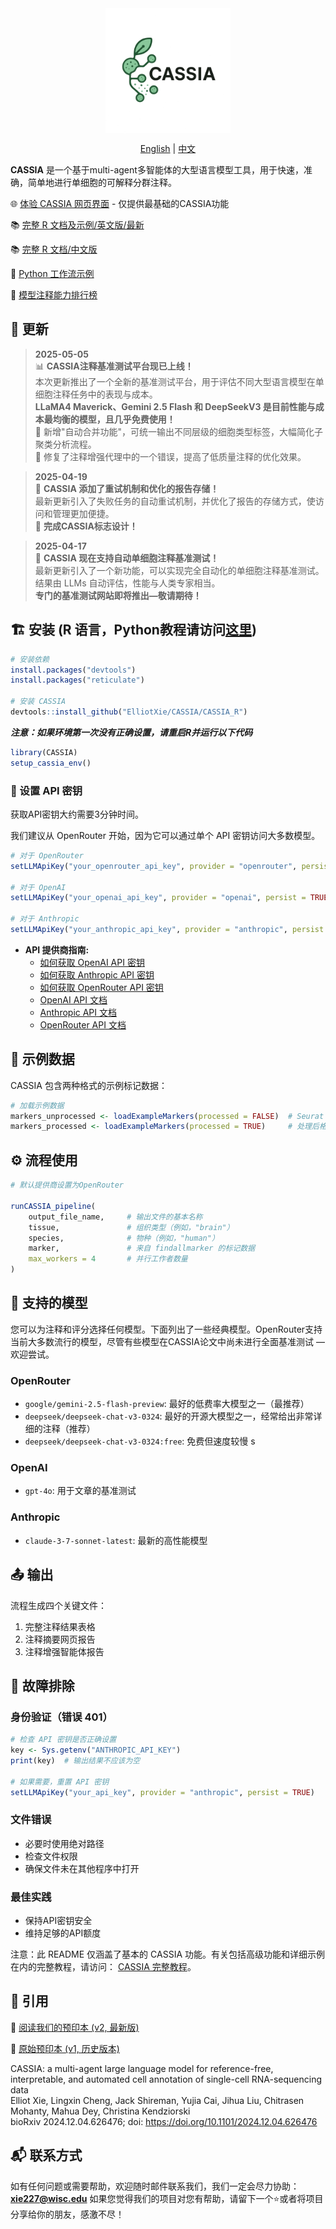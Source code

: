 <div align="center">

<img src="CASSIA_python/logo2.png" width="200" style="vertical-align: middle;" />

[English](README.md) | [中文](README_CN.md)

</div>

**CASSIA** 是一个基于multi-agent多智能体的大型语言模型工具，用于快速，准确，简单地进行单细胞的可解释分群注释。

🌐 [体验 CASSIA 网页界面](https://cassiacell.com/) - 仅提供最基础的CASSIA功能

📚 [完整 R 文档及示例/英文版/最新](https://cassia-documentation-en-new.vercel.app/)

📚 [完整 R 文档/中文版](https://cassia-documentation-cn.vercel.app/)

📝 [Python 工作流示例](https://github.com/ElliotXie/CASSIA/blob/main/CASSIA_example/CASSIA_python_tutorial.ipynb)

🤖 [模型注释能力排行榜](https://sc-llm-benchmark.com/methods/cassia)



## 📰 更新

> **2025-05-05**  
> 📊 **CASSIA注释基准测试平台现已上线！**  
> 本次更新推出了一个全新的基准测试平台，用于评估不同大型语言模型在单细胞注释任务中的表现与成本。  
> **LLaMA4 Maverick、Gemini 2.5 Flash 和 DeepSeekV3 是目前性能与成本最均衡的模型，且几乎免费使用！**  
> 🔧 新增"自动合并功能"，可统一输出不同层级的细胞类型标签，大幅简化子聚类分析流程。  
> 🐛 修复了注释增强代理中的一个错误，提高了低质量注释的优化效果。

> **2025-04-19**  
> 🔄 **CASSIA 添加了重试机制和优化的报告存储！**  
> 最新更新引入了失败任务的自动重试机制，并优化了报告的存储方式，使访问和管理更加便捷。  
> 🎨 **完成CASSIA标志设计！**

> **2025-04-17**  
> 🚀 **CASSIA 现在支持自动单细胞注释基准测试！**  
> 最新更新引入了一个新功能，可以实现完全自动化的单细胞注释基准测试。结果由 LLMs 自动评估，性能与人类专家相当。  
> **专门的基准测试网站即将推出—敬请期待！**


## 🏗️ 安装 (R 语言，Python教程请访问[这里](https://github.com/ElliotXie/CASSIA/blob/main/CASSIA_example/CASSIA_python_tutorial.ipynb))

```R
# 安装依赖
install.packages("devtools")
install.packages("reticulate")

# 安装 CASSIA
devtools::install_github("ElliotXie/CASSIA/CASSIA_R")
```

***注意：如果环境第一次没有正确设置，请重启R并运行以下代码***

```R
library(CASSIA)
setup_cassia_env()
```

### 🔑 设置 API 密钥

获取API密钥大约需要3分钟时间。

我们建议从 OpenRouter 开始，因为它可以通过单个 API 密钥访问大多数模型。

```R
# 对于 OpenRouter
setLLMApiKey("your_openrouter_api_key", provider = "openrouter", persist = TRUE)

# 对于 OpenAI
setLLMApiKey("your_openai_api_key", provider = "openai", persist = TRUE)

# 对于 Anthropic
setLLMApiKey("your_anthropic_api_key", provider = "anthropic", persist = TRUE)
```


- **API 提供商指南:**
	- [如何获取 OpenAI API 密钥](https://platform.openai.com/api-keys)
	- [如何获取 Anthropic API 密钥](https://console.anthropic.com/settings/keys)
	- [如何获取 OpenRouter API 密钥](https://openrouter.ai/settings/keys)
    - [OpenAI API 文档](https://beta.openai.com/docs/)
    - [Anthropic API 文档](https://docs.anthropic.com/)
    - [OpenRouter API 文档](https://openrouter.ai/docs/quick-start)


## 🧬 示例数据

CASSIA 包含两种格式的示例标记数据：
```R
# 加载示例数据
markers_unprocessed <- loadExampleMarkers(processed = FALSE)  # Seurat findallmarkers 输出文件
markers_processed <- loadExampleMarkers(processed = TRUE)     # 处理后格式
```

## ⚙️ 流程使用

```R
# 默认提供商设置为OpenRouter

runCASSIA_pipeline(
    output_file_name,     # 输出文件的基本名称
    tissue,               # 组织类型（例如，"brain"）
    species,              # 物种（例如，"human"）
    marker,               # 来自 findallmarker 的标记数据
    max_workers = 4       # 并行工作者数量
)
```

## 🤖 支持的模型

您可以为注释和评分选择任何模型。下面列出了一些经典模型。OpenRouter支持当前大多数流行的模型，尽管有些模型在CASSIA论文中尚未进行全面基准测试 — 欢迎尝试。


### OpenRouter
- `google/gemini-2.5-flash-preview`: 最好的低费率大模型之一（最推荐）
- `deepseek/deepseek-chat-v3-0324`: 最好的开源大模型之一，经常给出非常详细的注释（推荐）
- `deepseek/deepseek-chat-v3-0324:free`: 免费但速度较慢
s
### OpenAI
- `gpt-4o`: 用于文章的基准测试

### Anthropic
- `claude-3-7-sonnet-latest`: 最新的高性能模型

## 📤 输出

流程生成四个关键文件：
1. 完整注释结果表格
2. 注释摘要网页报告
3. 注释增强智能体报告

## 🧰 故障排除

### 身份验证（错误 401）
```R
# 检查 API 密钥是否正确设置
key <- Sys.getenv("ANTHROPIC_API_KEY")
print(key)  # 输出结果不应该为空

# 如果需要，重置 API 密钥
setLLMApiKey("your_api_key", provider = "anthropic", persist = TRUE)
```

### 文件错误
- 必要时使用绝对路径
- 检查文件权限
- 确保文件未在其他程序中打开

### 最佳实践
- 保持API密钥安全
- 维持足够的API额度


注意：此 README 仅涵盖了基本的 CASSIA 功能。有关包括高级功能和详细示例在内的完整教程，请访问：
[CASSIA 完整教程](https://cassia-documentation-en-new.vercel.app/)。

## 📖 引用

📖 [阅读我们的预印本 (v2, 最新版)](https://www.biorxiv.org/content/10.1101/2024.12.04.626476v2)
 
📖 [原始预印本 (v1, 历史版本)](https://www.biorxiv.org/content/10.1101/2024.12.04.626476v1)

CASSIA: a multi-agent large language model for reference-free, interpretable, and automated cell annotation of single-cell RNA-sequencing data  
Elliot Xie, Lingxin Cheng, Jack Shireman, Yujia Cai, Jihua Liu, Chitrasen Mohanty, Mahua Dey, Christina Kendziorski  
bioRxiv 2024.12.04.626476; doi: https://doi.org/10.1101/2024.12.04.626476

## 📬 联系方式

如有任何问题或需要帮助，欢迎随时邮件联系我们，我们一定会尽力协助：
**xie227@wisc.edu** 
如果您觉得我们的项目对您有帮助，请留下一个⭐或者将项目分享给你的朋友，感激不尽！
